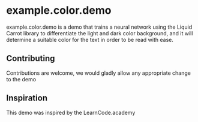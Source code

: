 ﻿# example.color.demo
 example.color.demo is a demo that trains a neural network using the Liquid Carrot library to differentiate the light and dark color background, and it will determine a suitable color for the text in order to be read with ease. 
 
 ## Contributing 
 Contributions are welcome, we would gladly allow any appropriate change to the demo
 
 ## Inspiration 
This demo was inspired by the LearnCode.academy
